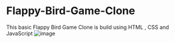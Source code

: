 # Flappy-Bird-Game-Clone
This basic Flappy Bird Game Clone is build using HTML , CSS and JavaScript
![image](https://github.com/user-attachments/assets/16af8048-a430-4b0c-bd21-ac7fb884ce37)

